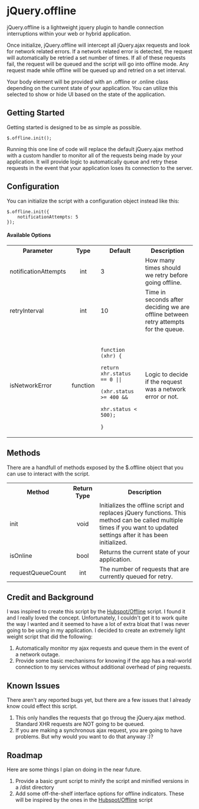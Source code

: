 # jQuery.offline
jQuery.offline is a lightweight jquery plugin to handle connection interruptions within your web or hybrid application.

Once initialize, jQuery.offline will intercept all jQuery.ajax requests and look for network related errors. If a network related error is detected, the request will automatically be retried a set number of times. If all of these requests fail, the request will be queued and the script will go into offline mode. Any request made while offline will be queued up and retried on a set interval.

Your body element will be provided with an .offline or .online class depending on the current state of your application. You can utilize this selected to show or hide UI based on the state of the application.

## Getting Started
Getting started is designed to be as simple as possible.
```
$.offline.init();
```
Running this one line of code will replace the default jQuery.ajax method with a custom handler to monitor all of the requests being made by your application. It will provide logic to automatically queue and retry these requests in the event that your application loses its connection to the server.

## Configuration
You can initialize the script with a configuration object instead like this:
```
$.offline.init({
    notificationAttempts: 5
});
```
#### Available Options
<table>
  <tbody>
    <tr>
      <th>Parameter</th>
      <th align="center">Type</th>
      <th>Default</th>
      <th>Description</th>
    </tr>
    <tr>
      <td>notificationAttempts</td>
      <td align="center">int</td>
      <td>3</td>
      <td>How many times should we retry before going offline.</td>
    </tr>
    <tr>
      <td>retryInterval</td>
      <td align="center">int</td>
      <td>10</td>
      <td>Time in seconds after deciding we are offline between retry attempts for the queue.</td>
    </tr>
    <tr>
      <td>isNetworkError</td>
      <td align="center">function</td>
      <td>
        <code>
            function (xhr) { 
                return xhr.status == 0 || 
                    (xhr.status >= 400 && 
                        xhr.status < 500); 
            }
        </code>
      </td>
      <td>Logic to decide if the request was a network error or not.</td>
    </tr>
  </tbody>
</table>

## Methods
There are a handfull of methods exposed by the $.offline object that you can use to interact with the script.
 <table>
  <tbody>
    <tr>
      <th>Method</th>
      <th align="center">Return Type</th>
      <th>Description</th>
    </tr>
    <tr>
      <td>init</td>
      <td align="center">void</td>
      <td>
        Initializes the offline script and replaces jQuery functions. This method can be called multiple times if you want to updated settings after it has been initialized.
      </td>
    </tr>
    <tr>
      <td>isOnline</td>
      <td align="center">bool</td>
      <td>Returns the current state of your application.</td>
    </tr>
    <tr>
      <td>requestQueueCount</td>
      <td align="center">int</td>
      <td>The number of requests that are currently queued for retry.</td>
    </tr>
  </tbody>
</table>

## Credit and Background
I was inspired to create this script by the [Hubspot/Offline](https://github.com/HubSpot/offline) script. I found it and I really loved the concept. Unfortunately, I couldn't get it to work quite the way I wanted and it seemed to have a lot of extra bloat that I was never going to be using in my application. I decided to create an extremely light weight script that did the following:

1. Automatically monitor my ajax requests and queue them in the event of a network outage.
2. Provide some basic mechanisms for knowing if the app has a real-world connection to my services without additional overhead of ping requests.

## Known Issues
There aren't any reported bugs yet, but there are a few issues that I already know could effect this script.

1. This only handles the requests that go throug the jQuery.ajax method. Standard XHR requests are NOT going to be queued.
2. If you are making a synchronous ajax request, you are going to have problems. But why would you want to do that anyway :)?

## Roadmap
Here are some things I plan on doing in the near future.

1. Provide a basic grunt script to minify the script and minified versions in a /dist directory
2. Add some off-the-shelf interface options for offline indicators. These will be inspired by the ones in the [Hubspot/Offline](https://github.com/HubSpot/offline) script  